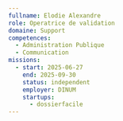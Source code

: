 ```yaml
---
fullname: Elodie Alexandre
role: Operatrice de validation
domaine: Support
competences:
  - Administration Publique
  - Communication
missions:
  - start: 2025-06-27
    end: 2025-09-30
    status: independent
    employer: DINUM
    startups:
      - dossierfacile
---
```

